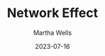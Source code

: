 ---
title: "Network Effect"
author: "Martha Wells"
date: 2023-07-16
star_rating: 4
books/tags:
    - "fiction"
    - "science-fiction"
---
